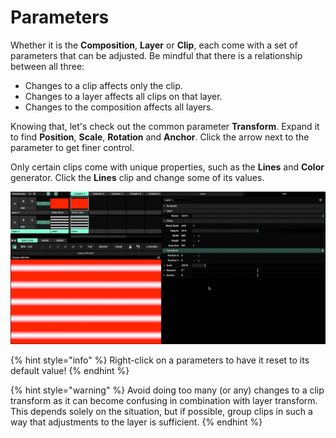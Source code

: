 # Parameters

Whether it is the **Composition**, **Layer** or **Clip**, each come with a set of parameters that can be adjusted. Be mindful that there is a relationship between all three:

* Changes to a clip affects only the clip. 
* Changes to a layer affects all clips on that layer.
* Changes to the composition affects all layers.

Knowing that, let's check out the common parameter **Transform**. Expand it to find **Position**, **Scale**, **Rotation** and **Anchor**.  Click the arrow next to the parameter to get finer control.

Only certain clips come with unique properties, such as the **Lines** and **Color** generator. Click the **Lines** clip and change some of its values.

![](../../../../.gitbook/assets/resolume-parameters2.gif)

{% hint style="info" %}
Right-click on a parameters to have it reset to its default value!
{% endhint %}

{% hint style="warning" %}
Avoid doing too many \(or any\) changes to a clip transform as it can become confusing in combination with layer transform. This depends solely on the situation, but if possible, group clips in such a way that adjustments to the layer is sufficient.
{% endhint %}



